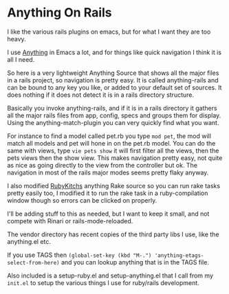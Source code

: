 Anything On Rails
==========

I like the various rails plugins on emacs, but for what I want they
are too heavy.

I use [Anything](http://www.emacswiki.org/emacs/Anything) in Emacs a
lot, and for things like quick navigation I think it is all I need.

So here is a very lightweight Anything Source that shows all the major
files in a rails project, so navigation is pretty easy. It is called
anything-rails and can be bound to any key you like, or added to
your default set of sources. It does nothing if it does not detect it
is in a rails directory structure.

Basically you invoke anything-rails, and if it is in a rails
directory it gathers all the major rails files from app, config, specs
and groups them for display. Using the anything-match-plugin you can
very quickly find what you want.

For instance to find a model called pet.rb you type `mod pet`, the mod will
match all models and pet will hone in on the pet.rb model. You can do
the same with views, type `vie pets show` it will first filter all the
views, then the pets views then the show view. This makes navigation
pretty easy, not quite as nice as going directly to the view from the
controller but ok. The navigation in most of the rails major modes
seems pretty flaky anyway.

I also modified [RubyKitchs](http://www.emacswiki.org/emacs/rubikitch)
anything Rake source so you can run rake tasks pretty easily too, I
modified it to run the rake task in a ruby-compilation window though
so errors can be clicked on properly.

I'll be adding stuff to this as needed, but I want to keep it small,
and not compete with Rinari or rails-mode-reloaded.

The vendor directory has recent copies of the third party libs I use,
like the anything.el etc.

If you use TAGS then 
`(global-set-key (kbd "M-.") 'anything-etags-select-from-here)` and you can lookup anything that is
in the TAGS file.

Also included is a setup-ruby.el and setup-anything.el that I call from my
`init.el` to setup the various things I use for ruby/rails development.
